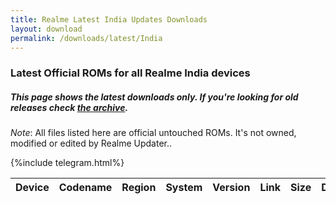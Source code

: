 ```yaml
---
title: Realme Latest India Updates Downloads
layout: download
permalink: /downloads/latest/India
---
```


### Latest Official ROMs for all Realme India devices
##### This page shows the latest downloads only. If you're looking for old releases check [the archive](/archive/).

*Note*: All files listed here are official untouched ROMs. It's not owned, modified or edited by Realme Updater..

{%include telegram.html%}

<div class="table-responsive-md" id="table-wrapper">
    <table id="downloads" class="display dt-responsive compact table table-striped table-hover table-sm">
        <thead class="thead-dark">
            <tr>
                <th>Device</th>
                <th>Codename</th>
                <th>Region</th>
                <th>System</th>
                <th>Version</th>
                <th>Link</th>
                <th>Size</th>
                <th>Date</th>
            </tr>
        </thead>
        <script>loadLatestDownloads("India/India")</script>
    </table>
</div>